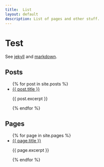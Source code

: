 ```yaml
---
title:  List
layout: default
description: List of pages and other stuff.
---
```

# Test

See [jekyll](http://jekyllrb.com/docs/home/)
and [markdown](http://daringfireball.net/projects/markdown/).


## Posts
<ul>
  {% for post in site.posts %}
    <li>
      <a href="{{ site.baseurl }}{{ post.url }}">{{ post.title }}</a>
	<p>{{ post.excerpt }}</p>
    </li>
  {% endfor %}
</ul>

## Pages
<ul>
  {% for page in site.pages %}
    <li>
      <a href="{{ site.baseurl }}{{ page.url }}">{{ page.title }}</a>
	<p>{{ page.excerpt }}</p>
    </li>
  {% endfor %}
</ul>




